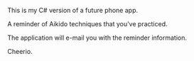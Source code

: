 This is my C# version of a future phone app.

A reminder of Aikido techniques that you've practiced.

The application will e-mail you with the reminder information.

Cheerio. 

